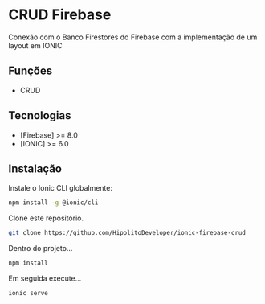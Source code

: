 # CRUD Firebase
Conexão com o Banco Firestores do Firebase com a implementação de um layout em IONIC

## Funções
- CRUD

## Tecnologias
- [Firebase] >= 8.0
- [IONIC] >= 6.0

## Instalação


Instale o Ionic CLI globalmente:
```sh
npm install -g @ionic/cli
```

Clone este repositório.
```sh
git clone https://github.com/HipolitoDeveloper/ionic-firebase-crud
```

Dentro do projeto...

```sh
npm install
```

Em seguida execute...

```sh
ionic serve
```
